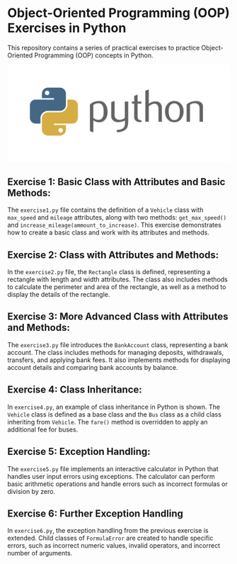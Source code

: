 # Object-Oriented Programming (OOP) Exercises in Python

This repository contains a series of practical exercises to practice Object-Oriented Programming (OOP) concepts in Python.

![Python Logo](https://github.com/MontielAguilar/29-OPP-Python/blob/main/python-logo.png)

## Exercise 1: Basic Class with Attributes and Basic Methods:

The `exercise1.py` file contains the definition of a `Vehicle` class with `max_speed` and `mileage` attributes, along with two methods: `get_max_speed()` and `increase_mileage(ammount_to_increase)`. This exercise demonstrates how to create a basic class and work with its attributes and methods.

## Exercise 2: Class with Attributes and Methods:

In the `exercise2.py` file, the `Rectangle` class is defined, representing a rectangle with length and width attributes. The class also includes methods to calculate the perimeter and area of the rectangle, as well as a method to display the details of the rectangle.

## Exercise 3: More Advanced Class with Attributes and Methods:

The `exercise3.py` file introduces the `BankAccount` class, representing a bank account. The class includes methods for managing deposits, withdrawals, transfers, and applying bank fees. It also implements methods for displaying account details and comparing bank accounts by balance.

## Exercise 4: Class Inheritance:

In `exercise4.py`, an example of class inheritance in Python is shown. The `Vehicle` class is defined as a base class and the `Bus` class as a child class inheriting from `Vehicle`. The `fare()` method is overridden to apply an additional fee for buses.

## Exercise 5: Exception Handling:

The `exercise5.py` file implements an interactive calculator in Python that handles user input errors using exceptions. The calculator can perform basic arithmetic operations and handle errors such as incorrect formulas or division by zero.

## Exercise 6: Further Exception Handling

In `exercise6.py`, the exception handling from the previous exercise is extended. Child classes of `FormulaError` are created to handle specific errors, such as incorrect numeric values, invalid operators, and incorrect number of arguments.

